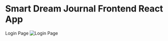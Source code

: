 # Smart Dream Journal Frontend React App

Login Page
![Login Page](https://github.com/ctlaultdel/smart-dream-journal-frontend/blob/main/pictures/loginPage.png)
